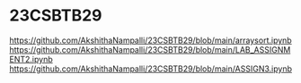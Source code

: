 # 23CSBTB29
https://github.com/AkshithaNampalli/23CSBTB29/blob/main/arraysort.ipynb
https://github.com/AkshithaNampalli/23CSBTB29/blob/main/LAB_ASSIGNMENT2.ipynb
https://github.com/AkshithaNampalli/23CSBTB29/blob/main/ASSIGN3.ipynb
